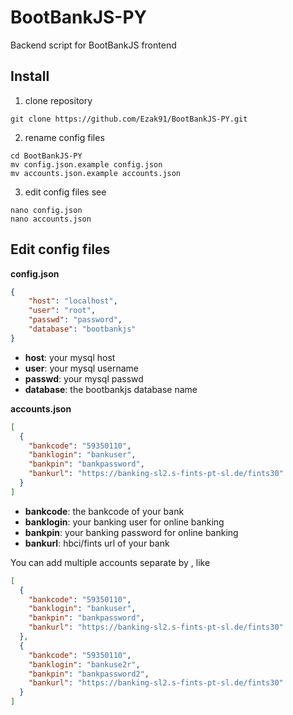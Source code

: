 # BootBankJS-PY
Backend script for BootBankJS frontend

## Install
1. clone repository
```shell
git clone https://github.com/Ezak91/BootBankJS-PY.git
```  
2. rename config files
```shell
cd BootBankJS-PY
mv config.json.example config.json
mv accounts.json.example accounts.json
```
3. edit config files see
```shell
nano config.json
nano accounts.json
```

## Edit config files
**config.json**
```json
{
    "host": "localhost",
    "user": "root",
    "passwd": "password",
    "database": "bootbankjs"
}
```
* **host**: your mysql host
* **user**: your mysql username
* **passwd**: your mysql passwd
* **database**: the bootbankjs database name

**accounts.json**
```json
[
  {
    "bankcode": "59350110",
    "banklogin": "bankuser",
    "bankpin": "bankpassword",
    "bankurl": "https://banking-sl2.s-fints-pt-sl.de/fints30"
  }
]
```
* **bankcode**: the bankcode of your bank
* **banklogin**: your banking user for online banking
* **bankpin**: your banking password for online banking
* **bankurl**: hbci/fints url of your bank

You can add multiple accounts separate by , like
```json
[
  {
    "bankcode": "59350110",
    "banklogin": "bankuser",
    "bankpin": "bankpassword",
    "bankurl": "https://banking-sl2.s-fints-pt-sl.de/fints30"
  },
  {
    "bankcode": "59350110",
    "banklogin": "bankuse2r",
    "bankpin": "bankpassword2",
    "bankurl": "https://banking-sl2.s-fints-pt-sl.de/fints30"
  }  
]
```
